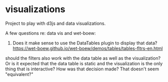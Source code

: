 # visualizations

Project to play with d3js and data visualizations.


A few questions re: data vis and wet-boew:

1. Does it make sense to use the DataTables plugin to display that data?
https://wet-boew.github.io/wet-boew/demos/tables/tables-fltrs-en.html

should the filters also work with the data table as well as the visualization? Or is it expected that the data table is static and the visualization is the only thing that is interactive?
How was that decision made? That doesn't seem "equivalent?"
